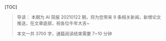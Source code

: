 [TOC]

> 导读： 本期为 AI 简报 20210122 期，将为您带来 9 条相关新闻，新增论文推送，在文章底部，祝各位牛年大吉~
>
> 本文一共 3700 字，通篇阅读结束需要 7~10 分钟